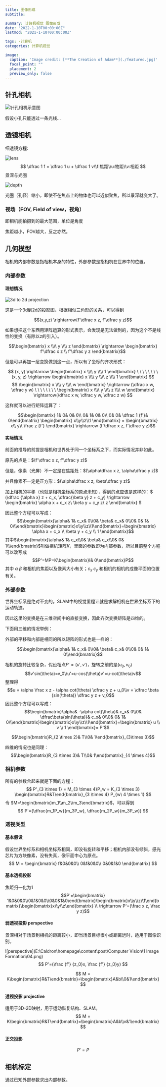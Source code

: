 ```yaml
---
title: 图像形成
subtitle: 

summary: 计算机视觉 图像形成
date: "2022-1-10T00:00:00Z"
lastmod: "2021-1-10T00:00:00Z"

tags: -计算机
categories: 计算机视觉

image:
  caption: 'Image credit: [**The Creation of Adam**](./featured.jpg)'
  focal_point: ""
  placement: 2
  preview_only: false
---
```


## 针孔相机

![针孔相机示意图](https://penway.cn/post/computer-vision/1-image-formation/00.png)

假设小孔只能透过一条光线...

## 透镜相机

细透镜方程:

![lens](https://penway.cn/post/computer-vision/1-image-formation/02)
$$ \dfrac 1 f = \dfrac 1 u + \dfrac 1 v\\f:焦距\\u:物距\\v:相距 $$
景深与光圈

![depth](https://penway.cn/post/computer-vision/1-image-formation/03.png)

光圈（孔径）缩小，即使不在焦点上的物体也可以近似聚焦，所以景深就变大了。

### 视场（FOV, Field of view，视角）

即相机能拍摄到的最大范围，单位是角度

焦距越小，FOV越大，反之亦然。

## 几何模型

相机的内部参数是指相机本身的特性，外部参数是指相机在世界中的位置。

### 内部参数

#### 理想情况

![3d to 2d projection](https://penway.cn/post/computer-vision/1-image-formation/01.png)

这是一个3d到2d的投影图，根据相似三角形的关系，可以得到

$$(x,y,z) \rightarrow(f'\dfrac x z, f'\dfrac y z)$$

如果想把这个东西用矩阵运算的形式表示，会发现是无法做到的，因为这个不是线性的变换（有除以z的引入）。

$$\begin{bmatrix} x \\\\ y \\\\ z \end{bmatrix} \rightarrow \begin{bmatrix} f'\dfrac x z \\ f'\dfrac y z \end{bmatrix}$$

但是可以再加一层变换做到这一点，所以有了坐标的齐次形式：

$$
(x, y) \rightarrow 
\begin{bmatrix} 
x \\\\ y \\\\ 1
\end{bmatrix}
\ \ \ \ \ \ \ \ 
(x, y, z) \rightarrow
\begin{bmatrix} 
x \\\\ y \\\\ z \\\\ 1
\end{bmatrix}
$$
$$
\begin{bmatrix}
x \\\\ y \\\\ w
\end{bmatrix}
\rightarrow (\dfrac x w, \dfrac y w) \ \ \ \ \ \ \ \ 
\begin{bmatrix}
x \\\\ y \\\\ z \\\\ w
\end{bmatrix}
\rightarrow(\dfrac x w, \dfrac y w, \dfrac z w)
$$

这样就可以进行矩阵运算了：

$$\begin{bmatrix}     1& 0& 0& 0\\     0& 1& 0& 0\\     0& 0& \dfrac 1 {f'}& 0\end{bmatrix} \begin{bmatrix} x\\y\\z\\1 \end{bmatrix} = \begin{bmatrix} x\\ y\\ \frac z {f'} \end{bmatrix} \rightarrow (f'\dfrac x z, f'\dfrac y z)$$

#### 实际情况

前面的推导的前提是相机和世界处于同一个坐标系之下，而实际情况并非如此。

原先的点是：$(f'\dfrac x z, f'\dfrac y z)$

但是，像素（光屏）不一定是在焦距处：$(\alpha\dfrac x z, \alpha\dfrac y z)$

并且像素不一定是正方形：$(\alpha\dfrac x z, \beta\dfrac y z)$

加上相机的平移（也就是相机坐标系的原点未知），得到的点应该是这样的：$ (\dfrac {\alpha x} z + c_x, \dfrac{\beta y} z + c_y) \rightarrow \begin{bmatrix} \alpha x + c_x z\\ \beta y + c_y z\\ z \end{bmatrix} $

因此整个方程可以写成：
$$\begin{bmatrix}\alpha& 1& c_x& 0\\0& \beta& c_x& 0\\0& 0& 1& 0\\\end{bmatrix}\begin{bmatrix}x\\y\\z\\1\end{bmatrix}=\begin{bmatrix} \alpha x + c_x \\ \beta y + c_y \\ 1 \end{bmatrix}$$
其中$\begin{bmatrix}\alpha& 1& c_x\\0& \beta& c_x\\0& 0& 1\\\end{bmatrix}$叫做相机矩阵$K$，里面的参数即为内部参数，所以目前整个方程可以改写成
$$P'=MP=K\begin{bmatrix}I& 0\end{bmatrix}P$$
其中 $\alpha\ \beta$ 和相机的焦距以及像素大小有关；$c_x\ c_y$ 和相机的相机的成像平面的位置有关。

### 外部参数

世界坐标系是绝对不变的，SLAM中的视觉里程计就是求解相机在世界坐标系下的运动轨迹。

因此这里的变换是在三维空间中的直接变换，因此齐次变换矩阵是四维的。

下面用三维的情况举例：

外部的平移和内部是相同的所以矩阵的形式也是一样的：

$$\begin{bmatrix}\alpha& 1& c_x& 0\\0& \beta& c_x& 0\\0& 0& 1& 0\\\end{bmatrix}$$

相机的旋转比较复杂，假设相点$P'=(u',v')$，旋转之前的是$(u_0,v_0)$
$$v'sin(\theta)=v_0\\u'=u-cos(\theta)v'=u-cot(\theta)v$$
整理得
$$u = \alpha \frac x z - \alpha cot(\theta) \dfrac y z + u_0\\v = \dfrac \beta {sin(\theta)} \dfrac y z + v_0$$
因此整个方程可以写成：
$$\begin{bmatrix}\alpha& -\alpha cot(\theta)& c_x& 0\\0& \dfrac\beta{sin(\theta)}& c_x& 0\\0& 0& 1& 0\\\end{bmatrix}\begin{bmatrix}x\\y\\z\\1\end{bmatrix}=\begin{bmatrix} u \\ v \\ 1 \end{bmatrix}= P'$$

$$\begin{bmatrix}R_{2 \times 2}& T\\0& 1\end{bmatrix}_{3\times 3}$$

四维的情况也是同理：
$$\begin{bmatrix}R_{3 \times 3}& T\\0& 1\end{bmatrix}_{4 \times 4}$$

### 相机参数

所有的参数合起来就是下面的方程：
$$
P'_{3 \times 1} = M_{3 \times 4}P_w = K_{3 \times 3} \begin{bmatrix}R&T\end{bmatrix}_{3 \times 4} P_{w\ 4 \times 1}
$$
令 $M=\begin{bmatrix}m_1\\m_2\\m_3\end{bmatrix}$，可以得到
$$
P'=(\dfrac{m_1P_w}{m_3P_w}, \dfrac{m_2P_w}{m_3P_w})
$$

### 透视类型

#### 基本假设

假设世界坐标系和相机坐标系相同，即没有旋转和平移；相机内部没有倾斜，感光芯片为方块像素，没有失真，像平面中心为原点。
$$
M = 
\begin{bmatrix} 
f&0&0&0\\
0&f&0&0\\
0&0&1&0
\end{bmatrix}
$$

#### 基本透视投影

焦距归一化为1
$$P'=\begin{bmatrix} 1&0&0&0\\0&1&0&0\\0&0&1&0\end{bmatrix}\begin{bmatrix}x\\y\\z\\1\end{bmatrix}\begin{bmatrix}x\\y\\z\end{bmatrix} \\ \rightarrow P'=(\frac x z, \frac y z)$$

#### 弱透视投影 perspective

景深相对于场景到相机的距离较小，即当场景目标很小或距离远时，适用于图像识别。

![perspective](E:\Caldron\homepage\content\post\Computer Vision\1 Image Formation\04.png)
$$
P'=(\frac {f'} {z_0}x, \frac {f'} {z_0}y)
$$

$$
M = K\begin{bmatrix}R&T\end{bmatrix}=\begin{bmatrix}A&b\\0&1\end{bmatrix}
$$

#### 透视投影 projective

适用于3D-2D映射，用于运动恢复结构、SLAM。
$$
M = K\begin{bmatrix}R&T\end{bmatrix}=\begin{bmatrix}A&b\\v&1\end{bmatrix}
$$


#### 正交投影

$$
P'=P
$$

## 相机标定

通过已知外部参数求出内部参数。

